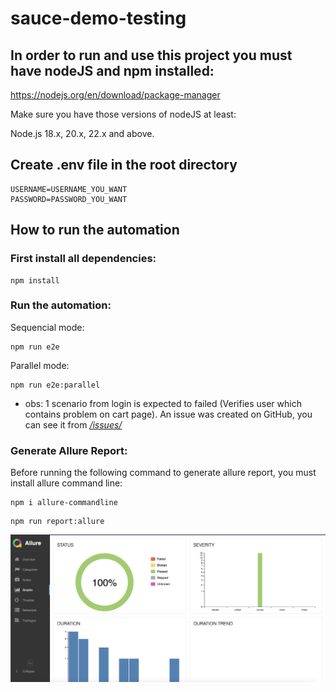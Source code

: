 # sauce-demo-testing

## In order to run and use this project you must have nodeJS and npm installed:

https://nodejs.org/en/download/package-manager

Make sure you have those versions of nodeJS at least:

Node.js 18.x, 20.x, 22.x and above.

## Create .env file in the root directory

```
USERNAME=USERNAME_YOU_WANT
PASSWORD=PASSWORD_YOU_WANT
```

## How to run the automation

### First install all dependencies:

```
npm install
```

###  Run the automation:

Sequencial mode:

```
npm run e2e
```

Parallel mode:

```
npm run e2e:parallel
```

* obs: 1 scenario from login is expected to failed (Verifies user which contains problem on cart page). An issue was created on GitHub, you can see it from _[/issues/](https://github.com/Rogatto/sauce-demo-testing/issues/5)_


### Generate Allure Report:

Before running the following command to generate allure report, you must install allure command line:

```
npm i allure-commandline
```

```
npm run report:allure
```

![plot](allure-report-image.png)